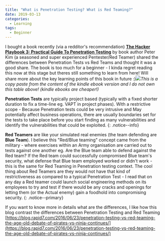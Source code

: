 ```yaml
---
title: "What is Penetration Testing? What is Red Teaming?"
date: 2019-03-13
categories:
  - Learning
tags:
  - Beginner
---
```


I bought a book recently (via a redditor's recommendation) [**The Hacker Playbook 3: Practical Guide To Penetration Testing**](https://www.amazon.com/Hacker-Playbook-Practical-Penetration-Testing-ebook/dp/B07CSPFYZ2) by book author Peter Kim (a seasoned and super experienced Pentester/Red Teamer) shared the differences between Penetration Tests vs Red Teams and thought it was a good share. The book is too much for a beginner - I kinda regret reading this now at this stage but theres still something to learn from here! Will share more about the key learning points of this book in future :)![]({{site.url}}{{site.baseurl}}/assets/images/pentest-vs-redteam.png)_This is a copy paste from the content of the kindle ebook version and I do not own this table above! (kindle ebooks are cheaper!)_

**Penetration Tests** are typically project based (typically with a fixed shorter duration to fix a time-line eg. VAPT in project phases). With a restrictive scope - Because Penetration tests could be very intrusive and May potentially affect business operations, there are usually boundaries set for the tests to take place before you start finding as many vulnerabilities and identify the vulnerabilities that could be exploited.
{: .notice--info}

**Red Teamers**  are like your simulated real enemies (the team defending are **Blue Team**). I believe this "Red/Blue teaming" concept came from the military - where exercises within an Army organisation are carried out to tests against one another eg. Are the Blue team able to defend against the Red team? If the Red team could successfully compromised Blue team's security, what defense that Blue team employed worked or didn't work - this is the same for Red Teaming in Penetration testing context. The cool thing about Red Teamers are they would not have that kind of restrictiveness as compared to a typical Penetration Test - I read that on any day a Red teamer could launch social engineering methods on its employees to try and test if there would be any cracks and openings for letting them (or the Actual enemy) gain a foodhold into compromising security.
{: .notice--primary}

If you want to know more in details what are the differences, I like how this blog contrast the differences between Penetration Testing and Red Teaming [https://blog.rapid7.com/2016/06/23/penetration-testing-vs-red-teaming-the-age-old-debate-of-pirates-vs-ninja-continues/](https://blog.rapid7.com/2016/06/23/penetration-testing-vs-red-teaming-the-age-old-debate-of-pirates-vs-ninja-continues/)